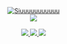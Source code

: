 <p align="center">
  <a href="https://manutd.com">
      <img src="https://assets.manutd.com/AssetPicker/images/0/0/11/201/772402/Manchester_United_Crest_Comp_180x1801550591475296.png" alt="Siuuuuuuuuuuu" />
  </a>
    
  <br/>
    <a href="https://manutd.com">
        <img src="https://img.shields.io/badge/SIUUUUUUUUUUUUUUUUUU-red?style=flat-square">
    </a>
  <br/> 
  
  <br/>
    <a href="https://www.linkedin.com/in/nguyencobap/">
      <img src="https://img.shields.io/badge/Linkedin-nguyencobap-blue?style=flat-square&logo=linkedin">
    </a>
    <a href="mailto:nguyen.nguyen@gpstech.vn">
        <img src="https://img.shields.io/badge/Gmail-nguyenhainguyen97-green?style=flat-square&logo=gmail&logoColor=red">
    </a>
    <a href="https://pypi.org/user/nguyencobap/">
        <img src="https://img.shields.io/badge/PyPi-nguyencobap-blue?style=flat-square&logo=pypi&logoColor=white">
    </a>
  <br/> 
</p>

